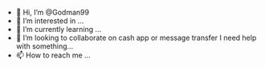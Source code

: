 - 👋 Hi, I’m @Godman99
- 👀 I’m interested in ...
- 🌱 I’m currently learning ...
- 💞️ I’m looking to collaborate on cash app or message transfer I need help with something...
- 📫 How to reach me ...

<!---
Godman99/Godman99 is a ✨ special ✨ repository because its `README.md` (this file) appears on your GitHub profile.
You can click the Preview link to take a look at your changes.
--->
